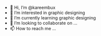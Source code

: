 - 👋 Hi, I’m @kareembux
- 👀 I’m interested in graphic designing
- 🌱 I’m currently learning graphic designing 
- 💞️ I’m looking to collaborate on ...
- 📫 How to reach me ...

<!---
kareembux/kareembux is a ✨ special ✨ repository because its `README.md` (this file) appears on your GitHub profile.
You can click the Preview link to take a look at your changes.
--->
